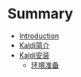 # Summary

* [Introduction](README.md)
* [Kaldi简介](chapter1/README.md)
* [Kaldi安装](chapter2/README.md)
  * [环境准备](chapter2/环境准备.md)
  
